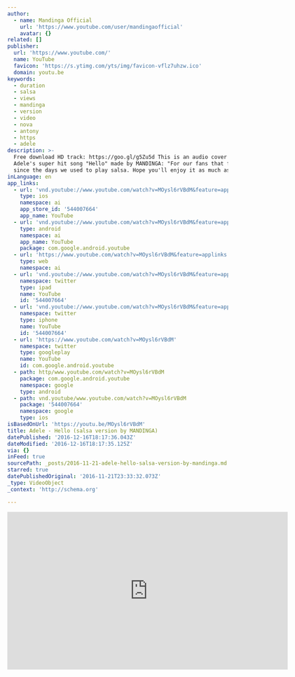 ```yaml
---
author:
  - name: Mandinga Official
    url: 'https://www.youtube.com/user/mandingaofficial'
    avatar: {}
related: []
publisher:
  url: 'https://www.youtube.com/'
  name: YouTube
  favicon: 'https://s.ytimg.com/yts/img/favicon-vflz7uhzw.ico'
  domain: youtu.be
keywords:
  - duration
  - salsa
  - views
  - mandinga
  - version
  - video
  - nova
  - antony
  - https
  - adele
description: >-
  Free download HD track: https://goo.gl/g5Zu5d This is an audio cover for
  Adele's super hit song "Hello" made by MANDINGA: "For our fans that follow us
  since the days we used to play salsa. Hope you'll enjoy it as much as we do!"
inLanguage: en
app_links:
  - url: 'vnd.youtube://www.youtube.com/watch?v=MOysl6rVBdM&feature=applinks'
    type: ios
    namespace: ai
    app_store_id: '544007664'
    app_name: YouTube
  - url: 'vnd.youtube://www.youtube.com/watch?v=MOysl6rVBdM&feature=applinks'
    type: android
    namespace: ai
    app_name: YouTube
    package: com.google.android.youtube
  - url: 'https://www.youtube.com/watch?v=MOysl6rVBdM&feature=applinks'
    type: web
    namespace: ai
  - url: 'vnd.youtube://www.youtube.com/watch?v=MOysl6rVBdM&feature=applinks'
    namespace: twitter
    type: ipad
    name: YouTube
    id: '544007664'
  - url: 'vnd.youtube://www.youtube.com/watch?v=MOysl6rVBdM&feature=applinks'
    namespace: twitter
    type: iphone
    name: YouTube
    id: '544007664'
  - url: 'https://www.youtube.com/watch?v=MOysl6rVBdM'
    namespace: twitter
    type: googleplay
    name: YouTube
    id: com.google.android.youtube
  - path: http/www.youtube.com/watch?v=MOysl6rVBdM
    package: com.google.android.youtube
    namespace: google
    type: android
  - path: vnd.youtube/www.youtube.com/watch?v=MOysl6rVBdM
    package: '544007664'
    namespace: google
    type: ios
isBasedOnUrl: 'https://youtu.be/MOysl6rVBdM'
title: Adele - Hello (salsa version by MANDINGA)
datePublished: '2016-12-16T18:17:36.043Z'
dateModified: '2016-12-16T18:17:35.125Z'
via: {}
inFeed: true
sourcePath: _posts/2016-11-21-adele-hello-salsa-version-by-mandinga.md
starred: true
datePublishedOriginal: '2016-11-21T23:33:32.073Z'
_type: VideoObject
_context: 'http://schema.org'

---
```

<iframe src="https://cdn.embedly.com/widgets/media.html?src=https%3A%2F%2Fwww.youtube.com%2Fembed%2FMOysl6rVBdM%3Ffeature%3Doembed&amp;url=http%3A%2F%2Fwww.youtube.com%2Fwatch%3Fv%3DMOysl6rVBdM&amp;image=https%3A%2F%2Fi.ytimg.com%2Fvi%2FMOysl6rVBdM%2Fhqdefault.jpg&amp;key=b7d04c9b404c499eba89ee7072e1c4f7&amp;type=text%2Fhtml&amp;schema=youtube" width="640" height="360" scrolling="no" frameborder="0" allowfullscreen="" style=""></iframe>